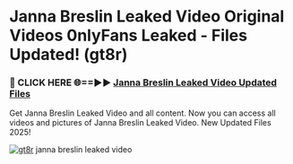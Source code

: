 # Janna Breslin Leaked Video Original Videos 0nlyFans Leaked - Files Updated! (gt8r)

<h3>🔴 CLICK HERE 🌐==►► <a href="https://tinyurl.com/2wckxsce" rel="nofollow">Janna Breslin Leaked Video Updated Files</a></h3>

Get Janna Breslin Leaked Video and all content. Now you can access all videos and pictures of Janna Breslin Leaked Video. New Updated Files 2025!

[![gt8r](https://i.imgur.com/AFduVYN.gif)](https://tinyurl.com/2wckxsce)
janna breslin leaked video